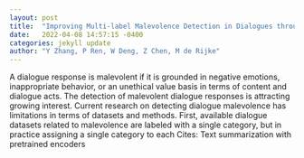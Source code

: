 ```yaml
---
layout: post
title:  "Improving Multi-label Malevolence Detection in Dialogues through Multi-faceted Label Correlation Enhancement"
date:   2022-04-08 14:57:15 -0400
categories: jekyll update
author: "Y Zhang, P Ren, W Deng, Z Chen, M de Rijke"
---
```

A dialogue response is malevolent if it is grounded in negative emotions, inappropriate behavior, or an unethical value basis in terms of content and dialogue acts. The detection of malevolent dialogue responses is attracting growing interest. Current research on detecting dialogue malevolence has limitations in terms of datasets and methods. First, available dialogue datasets related to malevolence are labeled with a single category, but in practice assigning a single category to each Cites: Text summarization with pretrained encoders